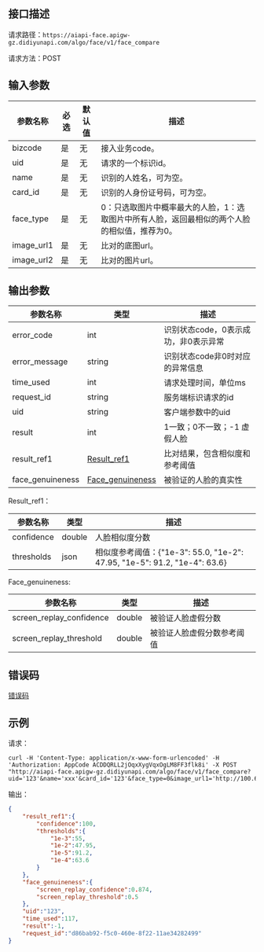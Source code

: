 ## 接口描述
请求路径：`https://aiapi-face.apigw-gz.didiyunapi.com/algo/face/v1/face_compare`

请求方法：POST
## 输入参数
|参数名称 | 必选 | 默认值 | 描述|
|--------|-----|-----|-----|
|bizcode| 是 | 无 | 接入业务code。 |
|uid| 是 | 无 | 请求的一个标识id。 |
|name| 是 | 无 | 识别的人姓名，可为空。 |
|card_id| 是 | 无 | 识别的人身份证号码，可为空。 |
|face_type| 是 | 无 | 0：只选取图片中概率最大的人脸，1：选取图片中所有人脸，返回最相似的两个人脸的相似值，推荐为0。 |
|image_url1| 是 | 无 | 比对的底图url。 |
|image_url2| 是 | 无 | 比对的图片url。 |

## 输出参数
|参数名称  | 类型 | 描述|
|--------|-----|-----|
|error_code|int|识别状态code，0表示成功，非0表示异常	|
|error_message|string|识别状态code非0时对应的异常信息	|
|time_used | int  |请求处理时间，单位ms |
|request_id | string  |服务端标识请求的id |
|uid | string  |客户端参数中的uid |
|result | int  |1一致；0不一致；-1 虚假人脸 |
|result_ref1 | [Result_ref1](#Result_ref1)  |比对结果，包含相似度和参考阈值 |
|face_genuineness | [Face_genuineness](#Face_genuineness)|被验证的人脸的真实性 |

<span id="Result_ref1"></span>
Result_ref1：

|参数名称  | 类型 | 描述 |
|--------|-----|-----|
|confidence | double | 人脸相似度分数 |
|thresholds | json | 相似度参考阈值：{"1e-3": 55.0, "1e-2": 47.95, "1e-5": 91.2, "1e-4": 63.6} |

<span id="Face_genuineness"></span>
Face_genuineness:

|参数名称  | 类型 | 描述 |
|--------|-----|-----|
|screen_replay_confidence | double | 被验证人脸虚假分数 |
|screen_replay_threshold | double | 被验证人脸虚假分数参考阈值 |

## 错误码
[错误码](/static/apimarket-docs/services/AI/人脸识别/错误码.md#errorCode)

## 示例

请求：
``` shell
curl -H 'Content-Type: application/x-www-form-urlencoded' -H 'Authorization: AppCode ACDDQRLL2jOqxXygVqxOgLM8FF3flk8i' -X POST "http://aiapi-face.apigw-gz.didiyunapi.com/algo/face/v1/face_compare?uid='123'&name='xxx'&card_id='123'&face_type=0&image_url1='http://100.69.238.155:8002/static/labelpbi/imglabel/image_label/face_plate/face1.jpg'&image_url2='http://100.69.238.155:8002/static/labelpbi/imglabel/image_label/face_plate/face1.jpg'&bizcode=0"
```
输出：
``` json
{
    "result_ref1":{
        "confidence":100,
        "thresholds":{
            "1e-3":55,
            "1e-2":47.95,
            "1e-5":91.2,
            "1e-4":63.6
        }
    },
    "face_genuineness":{
        "screen_replay_confidence":0.874,
        "screen_replay_threshold":0.5
    },
    "uid":"123",
    "time_used":117,
    "result":-1,
    "request_id":"d86bab92-f5c0-460e-8f22-11ae34282499"
}
```
